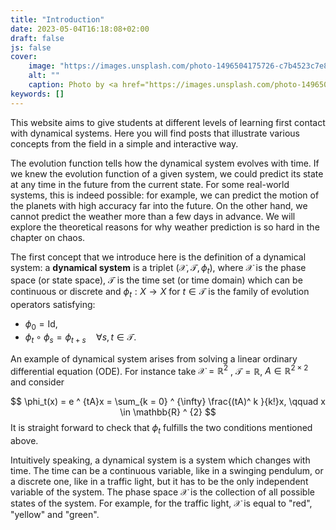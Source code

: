 ```yaml
---
title: "Introduction"
date: 2023-05-04T16:18:08+02:00
draft: false
js: false
cover:
    image: "https://images.unsplash.com/photo-1496504175726-c7b4523c7e81?ixlib=rb-4.0.3&ixid=MnwxMjA3fDB8MHxwaG90by1wYWdlfHx8fGVufDB8fHx8&auto=format&fit=crop&w=2117&q=80"
    alt: ""
    caption: Photo by <a href="https://images.unsplash.com/photo-1496504175726-c7b4523c7e81?ixlib=rb-4.0.3&ixid=MnwxMjA3fDB8MHxwaG90by1wYWdlfHx8fGVufDB8fHx8&auto=format&fit=crop&w=2117&q=80">Unsplash</a>
keywords: []
---
```


This website aims to give students at different levels of learning first contact with dynamical systems. Here you will find posts that illustrate various concepts from the field in a simple and interactive way.

The evolution function  tells how the dynamical system evolves with time. If we knew the evolution function of a given system, we could predict its state at any time in the future from the current state. For some real-world systems, this is indeed possible: for example, we can predict the motion of the planets with high accuracy far into the future. On the other hand, we cannot predict the weather more than a few days in advance. We will explore the theoretical reasons for why weather prediction is so hard in the chapter on chaos.


The first concept that we introduce here is the definition of a dynamical system: 
a **dynamical system** is a triplet $(\mathcal{X} , \mathcal{T} , \phi_t)$, where $\mathcal{X}$ is the phase space (or state space), $\mathcal{T}$ is the time set (or time domain) which can be continuous or discrete and
$\phi_t: X → X$ for $t \in \mathcal{T}$ is the family of evolution operators satisfying:
* $\phi_0 = \text{Id}$, 
* $\phi_t \circ \phi_s = \phi_{t + s} \quad \forall s, t \in \mathcal{T}$.

An example of dynamical system arises from solving a linear ordinary differential equation (ODE). For instance take $\mathcal{X} = \mathbb{R} ^2$ , $\mathcal{T} = \mathbb{R}$, $A \in \mathbb{R} ^ {2 \times 2}$ and consider

$$ \phi_t(x) =  e ^ {tA}x = \sum_{k = 0} ^ {\infty} \frac{(tA)^ k }{k!}x, \qquad x \in \mathbb{R} ^ {2} $$
It is straight forward to check that $\phi_t$ fulfills the two conditions mentioned above.

Intuitively speaking, a dynamical system is a system which changes with time. The time can be a continuous variable, like in a swinging pendulum, or a discrete one, like in a traffic light, but it has to be the only independent variable of the system. The phase space $\mathcal{X}$ is the collection of all possible states of the system. For example, for the traffic light, $\mathcal{X}$ is equal to "red", "yellow" and "green".

